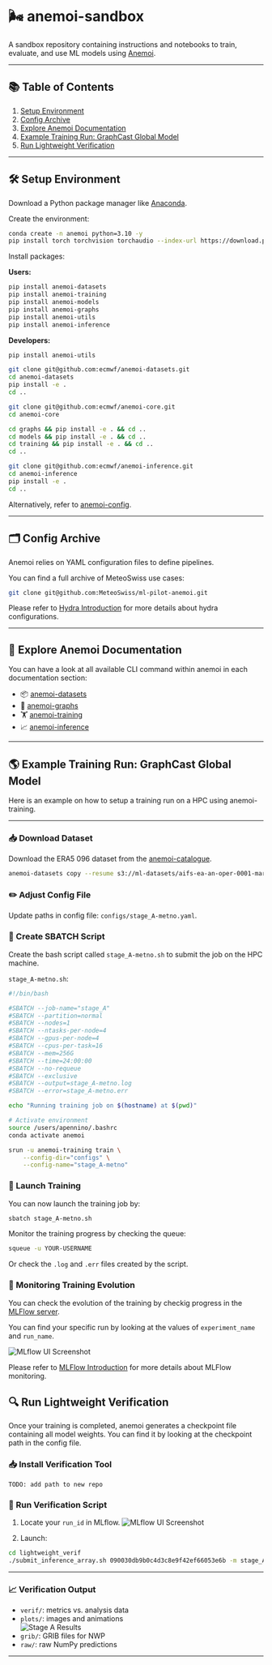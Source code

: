 # 🌬️ anemoi-sandbox

A sandbox repository containing instructions and notebooks to train, evaluate, and use ML models using [Anemoi](https://www.ecmwf.int/en/about/media-centre/news/2024/anemoi-new-framework-weather-forecasting-based-machine-learning).

---

## 📚 Table of Contents

1. [Setup Environment](#setup-environment)  
2. [Config Archive](#config-archive)  
3. [Explore Anemoi Documentation](#explore-anemoi-documentation)  
4. [Example Training Run: GraphCast Global Model](#example-training-run-graphcast-global-model)  
5. [Run Lightweight Verification](#run-lightweight-verification)

---

## 🛠️ Setup Environment

Download a Python package manager like [Anaconda](https://www.anaconda.com/).

Create the environment:

```bash
conda create -n anemoi python=3.10 -y
pip install torch torchvision torchaudio --index-url https://download.pytorch.org/whl/cu121
```

Install packages:

**Users:**

```bash
pip install anemoi-datasets
pip install anemoi-training
pip install anemoi-models
pip install anemoi-graphs
pip install anemoi-utils
pip install anemoi-inference
```

**Developers:**

```bash
pip install anemoi-utils

git clone git@github.com:ecmwf/anemoi-datasets.git
cd anemoi-datasets 
pip install -e .
cd ..

git clone git@github.com:ecmwf/anemoi-core.git
cd anemoi-core

cd graphs && pip install -e . && cd ..
cd models && pip install -e . && cd ..
cd training && pip install -e . && cd ..
cd ..

git clone git@github.com:ecmwf/anemoi-inference.git
cd anemoi-inference
pip install -e .
cd ..
```

Alternatively, refer to [anemoi-config](https://github.com/ecmwf/anemoi-configs).

---

## 🗂️ Config Archive

Anemoi relies on YAML configuration files to define pipelines.

You can find a full archive of MeteoSwiss use cases:

```bash
git clone git@github.com:MeteoSwiss/ml-pilot-anemoi.git
```
Please refer to [Hydra Introduction](hydra_intro.md) for more details about hydra configurations.

---

## 📘 Explore Anemoi Documentation

You can have a look at all available CLI command within anemoi in each documentation section:

- 📦 [anemoi-datasets](https://anemoi.readthedocs.io/projects/datasets/en/latest/cli/introduction.html)  
- 🔧 [anemoi-graphs](https://anemoi.readthedocs.io/projects/graphs/en/latest/cli/introduction.html)  
- 🏋️ [anemoi-training](https://anemoi.readthedocs.io/projects/training/en/latest/user-guide/training.html)  
- 📈 [anemoi-inference](https://anemoi.readthedocs.io/projects/inference/en/latest/cli/introduction.html)

---

## 🌎 Example Training Run: GraphCast Global Model

Here is an example on how to setup a training run on a HPC using anemoi-training.

---

### 📥 Download Dataset
Download the ERA5 096 dataset from the [anemoi-catalogue](https://anemoi.ecmwf.int/).

```bash
anemoi-datasets copy --resume s3://ml-datasets/aifs-ea-an-oper-0001-mars-o96-1979-2022-6h-v6.zarr .
```

### ✏️ Adjust Config File

Update paths in config file: `configs/stage_A-metno.yaml`.

### 📝 Create SBATCH Script
Create the bash script called `stage_A-metno.sh` to submit the job on the HPC machine.

`stage_A-metno.sh`:

```bash
#!/bin/bash

#SBATCH --job-name="stage_A"
#SBATCH --partition=normal
#SBATCH --nodes=1
#SBATCH --ntasks-per-node=4
#SBATCH --gpus-per-node=4
#SBATCH --cpus-per-task=16
#SBATCH --mem=256G
#SBATCH --time=24:00:00
#SBATCH --no-requeue
#SBATCH --exclusive
#SBATCH --output=stage_A-metno.log
#SBATCH --error=stage_A-metno.err

echo "Running training job on $(hostname) at $(pwd)"

# Activate environment
source /users/apennino/.bashrc
conda activate anemoi

srun -u anemoi-training train \
    --config-dir="configs" \
    --config-name="stage_A-metno"
```

### 🚀 Launch Training
You can now launch the training job by:

```bash
sbatch stage_A-metno.sh
```

Monitor the training progress by checking the queue:

```bash
squeue -u YOUR-USERNAME
```

Or check the `.log` and `.err` files created by the script.

### 🧪 Monitoring Training Evolution

You can check the evolution of the training by checkig progress in the [MLFlow server](https://servicedepl.meteoswiss.ch/mlstore/#/experiments/1?searchFilter=&orderByKey=attributes.start_time&orderByAsc=false&startTime=ALL&lifecycleFilter=Active&modelVersionFilter=All+Runs&datasetsFilter=W10%3D).

You can find your specific run by looking at the values of `experiment_name` and `run_name`.

![MLflow UI Screenshot](resources/mlflow_ui.png)

Please refer to [MLFlow Introduction](mlflow_intro.md) for more details about MLFlow monitoring.


## 🔍 Run Lightweight Verification

Once your training is completed, anemoi generates a checkpoint file containing all model weights. 
You can find it by looking at the checkpoint path in the config file.

### 📥 Install Verification Tool

```
TODO: add path to new repo
```

### 🚧 Run Verification Script

1. Locate your `run_id` in MLflow.
![MLflow UI Screenshot](resources/mlflow.png)

2. Launch:

```bash
cd lightweight_verif
./submit_inference_array.sh 090030db9b0c4d3c8e9f42ef66053e6b -m stage_A-metno
```

---

### 📈 Verification Output

- `verif/`: metrics vs. analysis data  
- `plots/`: images and animations  
  ![Stage A Results](resources/stage_A.gif)
- `grib/`: GRIB files for NWP  
- `raw/`: raw NumPy predictions

---


